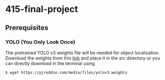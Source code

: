 # 415-final-project

## Prerequisites

### YOLO (You Only Look Once)
 
The pretrained YOLO v3 weights file will be needed for object localization. Download the weights from this [link](https://pjreddie.com/media/files/yolov3.weights) and place it in the *src* directory or you can directly download in the terminal using
 
 `$ wget https://pjreddie.com/media/files/yolov3.weights`
 

